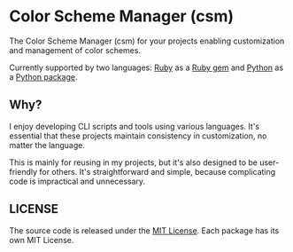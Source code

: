 # Color Scheme Manager (csm)

The Color Scheme Manager (csm) for your projects enabling customization and management of color schemes.

Currently supported by two languages: [Ruby](/csmrb) as a [Ruby gem](https://rubygems.org/gems/csm) and [Python](/csmpy) as a [Python package](https://pypi.org/project/csmpy/).

## Why?

I enjoy developing CLI scripts and tools using various languages. It's essential that these projects maintain consistency in customization, no matter the language.

This is mainly for reusing in my projects, but it's also designed to be user-friendly for others. It's straightforward and simple, because complicating code is impractical and unnecessary.

## LICENSE

The source code is released under the [MIT License](LICENSE). Each package has its own MIT License.
